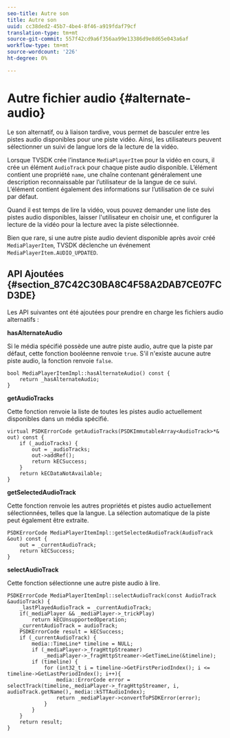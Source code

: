 ```yaml
---
seo-title: Autre son
title: Autre son
uuid: cc38ded2-45b7-4be4-8f46-a919fdaf79cf
translation-type: tm+mt
source-git-commit: 557f42cd9a6f356aa99e13386d9e8d65e043a6af
workflow-type: tm+mt
source-wordcount: '226'
ht-degree: 0%

---
```



# Autre fichier audio {#alternate-audio}

Le son alternatif, ou à liaison tardive, vous permet de basculer entre les pistes audio disponibles pour une piste vidéo. Ainsi, les utilisateurs peuvent sélectionner un suivi de langue lors de la lecture de la vidéo.

<!--<a id="section_E4F9DC28A2944BD08B4190A7F98A8365"></a>-->

Lorsque TVSDK crée l’instance `MediaPlayerItem` pour la vidéo en cours, il crée un élément `AudioTrack` pour chaque piste audio disponible. L’élément contient une propriété `name`, une chaîne contenant généralement une description reconnaissable par l’utilisateur de la langue de ce suivi. L’élément contient également des informations sur l’utilisation de ce suivi par défaut.

Quand il est temps de lire la vidéo, vous pouvez demander une liste des pistes audio disponibles, laisser l&#39;utilisateur en choisir une, et configurer la lecture de la vidéo pour la lecture avec la piste sélectionnée.

Bien que rare, si une autre piste audio devient disponible après avoir créé `MediaPlayerItem`, TVSDK déclenche un événement `MediaPlayerItem.AUDIO_UPDATED`.

## API Ajoutées {#section_87C42C30BA8C4F58A2DAB7CE07FCD3DE}

Les API suivantes ont été ajoutées pour prendre en charge les fichiers audio alternatifs :

**hasAlternateAudio**

Si le média spécifié possède une autre piste audio, autre que la piste par défaut, cette fonction booléenne renvoie `true`. S&#39;il n&#39;existe aucune autre piste audio, la fonction renvoie `false`.

```
bool MediaPlayerItemImpl::hasAlternateAudio() const { 
    return _hasAlternateAudio; 
}
```

**getAudioTracks**

Cette fonction renvoie la liste de toutes les pistes audio actuellement disponibles dans un média spécifié.

```
virtual PSDKErrorCode getAudioTracks(PSDKImmutableArray<AudioTrack>*& out) const { 
    if (_audioTracks) { 
        out = _audioTracks; 
        out->addRef(); 
        return kECSuccess; 
    } 
    return kECDataNotAvailable; 
} 
```

**getSelectedAudioTrack**

Cette fonction renvoie les autres propriétés et pistes audio actuellement sélectionnées, telles que la langue. La sélection automatique de la piste peut également être extraite.

```
PSDKErrorCode MediaPlayerItemImpl::getSelectedAudioTrack(AudioTrack &out) const { 
    out = _currentAudioTrack; 
    return kECSuccess; 
}
```

**selectAudioTrack**

Cette fonction sélectionne une autre piste audio à lire.

```
PSDKErrorCode MediaPlayerItemImpl::selectAudioTrack(const AudioTrack &audioTrack) { 
    _lastPlayedAudioTrack = _currentAudioTrack; 
    if(_mediaPlayer && _mediaPlayer->_trickPlay) 
        return kECUnsupportedOperation; 
    _currentAudioTrack = audioTrack; 
    PSDKErrorCode result = kECSuccess; 
    if (_currentAudioTrack) { 
        media::TimeLine* timeline = NULL; 
        if (_mediaPlayer->_fragHttpStreamer) 
            _mediaPlayer->_fragHttpStreamer->GetTimeLine(&timeline); 
        if (timeline) { 
            for (int32_t i = timeline->GetFirstPeriodIndex(); i <= timeline->GetLastPeriodIndex(); i++){ 
                media::ErrorCode error = selectTrack(timeline,_mediaPlayer->_fragHttpStreamer, i, audioTrack.getName(), media::kSTTAudioIndex); 
                return _mediaPlayer->convertToPSDKError(error); 
            } 
        } 
    }   
    return result; 
}
```
